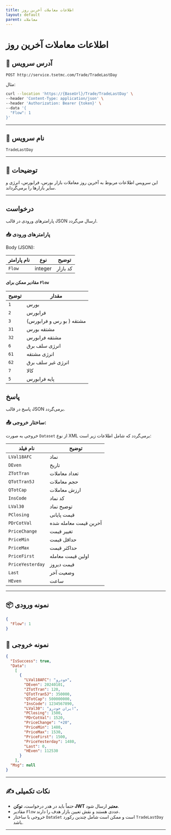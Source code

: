 ```yaml
---
title: اطلاعات معاملات آخرین روز
layout: default
parent: معاملات
---
```


# اطلاعات معاملات آخرین روز

## 📌 آدرس سرویس

```
POST http://service.tsetmc.com/Trade/TradeLastDay
```

مثال:

```bash
curl --location 'https://{BaseUrl}/Trade/TradeLastDay' \
--header 'Content-Type: application/json' \
--header 'Authorization: Bearer {token}' \
--data '{
  "Flow": 1
}'
```  

---

## 🧾 نام سرویس

`TradeLastDay`

---

## 🎯 توضیحات

این سرویس اطلاعات مربوط به آخرین روز معاملات بازار بورس، فرابورس، انرژی و سایر بازارها را برمی‌گرداند.

---

## درخواست

پارامترهای ورودی در قالب JSON ارسال می‌گردد.

### 📥 پارامترهای ورودی

Body (JSON):

| نام پارامتر | نوع     | توضیح                                                                                                                                           |
| ----------- | ------- | --------- |
| `Flow`      | integer | کد بازار |

#### مقادیر ممکن برای `Flow`

| توضیح | مقدار |
|-------|-------|
| `1`  | بورس |
| `2`  | فرابورس |
| `3` |  مشتقه ( بو رس و فرابورس) |
| `31` |  مشتقه بورس |
| `32` |  مشتقه فرابورس |
| `6` |  انرژی سلف برق |
| `61` |  انرژی مشتقه |
| `62` |  انرژی غیر سلف برق |
| `7` | کالا |
| `5` | پایه فرابورس |

## پاسخ

پاسخ در قالب JSON برمی‌گردد.

### 📤 ساختار خروجی:

خروجی به صورت `Dataset` از نوع XML برمی‌گردد که شامل اطلاعات زیر است:

| نام فیلد     |           توضیح              |
| ----------------- | ------------------------- |
| `LVal18AFC`       | نماد                     |
| `DEven`           | تاریخ                    |
| `ZTotTran`        | تعداد معاملات            |
| `QTotTran5J`      | حجم معاملات              |
| `QTotCap`         | ارزش معاملات             |
| `InsCode`         |  کد نماد                |
| `LVal30`          | توضیح نماد              |
| `PClosing`        | قیمت پایانی             |
| `PDrCotVal`       | آخرین قیمت معامله شده  |
| `PriceChange`     | تغییر قیمت              |
| `PriceMin`        | حداقل قیمت              |
| `PriceMax`        | حداکثر قیمت             |
| `PriceFirst`      | اولین قیمت معامله      |
| `PriceYesterday`  | قیمت دیروز             |
| `Last`            | وضعیت آخر              |
| `HEven`           | ساعت                   |

---

## 📦 نمونه ورودی 

```json
{
  "Flow": 1
}
```

## 📄 نمونه خروجی

```json
{
  "IsSuccess": true,
  "Data":
    [
      {
        "LVal18AFC": "خودرو",
        "DEven": 20240101,
        "ZTotTran": 120,
        "QTotTran5J": 350000,
        "QTotCap": 500000000,
        "InsCode": 1234567890,
        "LVal30": "ایران خودرو",
        "PClosing": 1500,
        "PDrCotVal": 1520,
        "PriceChange": "+20",
        "PriceMin": 1480,
        "PriceMax": 1530,
        "PriceFirst": 1500,
        "PriceYesterday": 1480,
        "Last": 0,
        "HEven": 112530
      }
    ],
  "Msg": null
}

```

---

## ✍️ نکات تکمیلی

- حتماً باید در هدر درخواست، **توکن JWT معتبر** ارسال شود.
- مقادیر `Flow` عددی هستند و نقش تعیین بازار هدف را دارند.
- خروجی با ساختار `DataSet` است و ممکن است شامل چندین رکورد `TradeLastDay` باشد.

---

